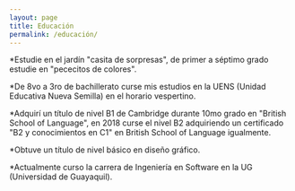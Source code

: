 ```yaml
---
layout: page
title: Educación
permalink: /educación/
---
```


*Estudie en el jardín "casita de sorpresas", de primer a séptimo grado estudie en "pececitos de colores".

*De 8vo a 3ro de bachillerato curse mis estudios en la UENS (Unidad Educativa Nueva Semilla) en el horario vespertino.

*Adquirí un título de nivel B1 de Cambridge durante 10mo grado en "British School of Language", en 2018 curse el nivel B2 adquiriendo un certificado "B2 y conocimientos en C1" en British School of Language igualmente.

*Obtuve un título de nivel básico en diseño gráfico.

*Actualmente curso la carrera de Ingeniería en Software en la UG (Universidad de Guayaquil).
